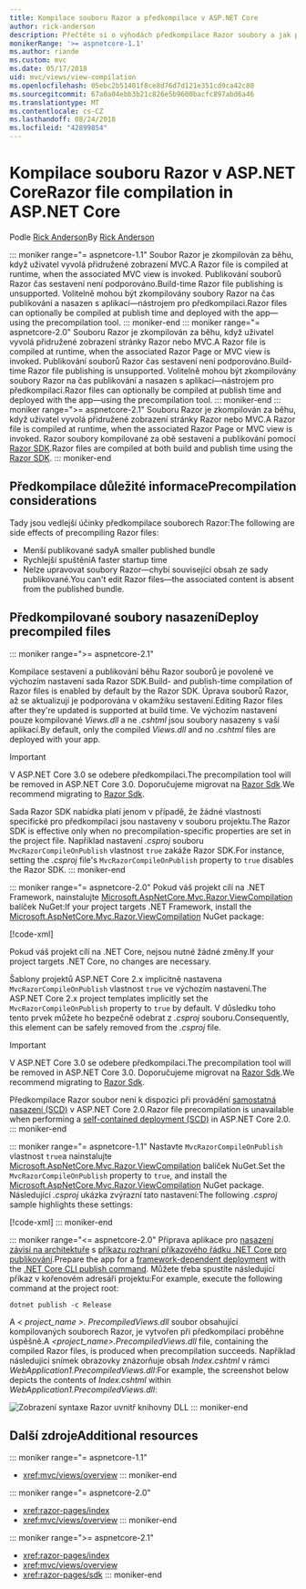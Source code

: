 ```yaml
---
title: Kompilace souboru Razor a předkompilace v ASP.NET Core
author: rick-anderson
description: Přečtěte si o výhodách předkompilace Razor soubory a jak provádět Razor předkompilace souboru v aplikaci ASP.NET Core.
monikerRange: '>= aspnetcore-1.1'
ms.author: riande
ms.custom: mvc
ms.date: 05/17/2018
uid: mvc/views/view-compilation
ms.openlocfilehash: 05ebc2b51401f8ce8d76d7d121e351cd9ca42c80
ms.sourcegitcommit: 67a0a04ebb3b21c826e5b9600bacfc897abd6a46
ms.translationtype: MT
ms.contentlocale: cs-CZ
ms.lasthandoff: 08/24/2018
ms.locfileid: "42899854"
---
```

# <a name="razor-file-compilation-in-aspnet-core"></a><span data-ttu-id="7242a-103">Kompilace souboru Razor v ASP.NET Core</span><span class="sxs-lookup"><span data-stu-id="7242a-103">Razor file compilation in ASP.NET Core</span></span>

<span data-ttu-id="7242a-104">Podle [Rick Anderson](https://twitter.com/RickAndMSFT)</span><span class="sxs-lookup"><span data-stu-id="7242a-104">By [Rick Anderson](https://twitter.com/RickAndMSFT)</span></span>

::: moniker range="= aspnetcore-1.1"
<span data-ttu-id="7242a-105">Soubor Razor je zkompilován za běhu, když uživatel vyvolá přidružené zobrazení MVC.</span><span class="sxs-lookup"><span data-stu-id="7242a-105">A Razor file is compiled at runtime, when the associated MVC view is invoked.</span></span> <span data-ttu-id="7242a-106">Publikování souborů Razor čas sestavení není podporováno.</span><span class="sxs-lookup"><span data-stu-id="7242a-106">Build-time Razor file publishing is unsupported.</span></span> <span data-ttu-id="7242a-107">Volitelně mohou být zkompilovány soubory Razor na čas publikování a nasazen s aplikací&mdash;nástrojem pro předkompilaci.</span><span class="sxs-lookup"><span data-stu-id="7242a-107">Razor files can optionally be compiled at publish time and deployed with the app&mdash;using the precompilation tool.</span></span>
::: moniker-end
::: moniker range="= aspnetcore-2.0"
<span data-ttu-id="7242a-108">Souboru Razor je zkompilován za běhu, když uživatel vyvolá přidružené zobrazení stránky Razor nebo MVC.</span><span class="sxs-lookup"><span data-stu-id="7242a-108">A Razor file is compiled at runtime, when the associated Razor Page or MVC view is invoked.</span></span> <span data-ttu-id="7242a-109">Publikování souborů Razor čas sestavení není podporováno.</span><span class="sxs-lookup"><span data-stu-id="7242a-109">Build-time Razor file publishing is unsupported.</span></span> <span data-ttu-id="7242a-110">Volitelně mohou být zkompilovány soubory Razor na čas publikování a nasazen s aplikací&mdash;nástrojem pro předkompilaci.</span><span class="sxs-lookup"><span data-stu-id="7242a-110">Razor files can optionally be compiled at publish time and deployed with the app&mdash;using the precompilation tool.</span></span>
::: moniker-end
::: moniker range=">= aspnetcore-2.1"
<span data-ttu-id="7242a-111">Souboru Razor je zkompilován za běhu, když uživatel vyvolá přidružené zobrazení stránky Razor nebo MVC.</span><span class="sxs-lookup"><span data-stu-id="7242a-111">A Razor file is compiled at runtime, when the associated Razor Page or MVC view is invoked.</span></span> <span data-ttu-id="7242a-112">Razor soubory kompilované za obě sestavení a publikování pomocí [Razor SDK](xref:razor-pages/sdk).</span><span class="sxs-lookup"><span data-stu-id="7242a-112">Razor files are compiled at both build and publish time using the [Razor SDK](xref:razor-pages/sdk).</span></span>
::: moniker-end

## <a name="precompilation-considerations"></a><span data-ttu-id="7242a-113">Předkompilace důležité informace</span><span class="sxs-lookup"><span data-stu-id="7242a-113">Precompilation considerations</span></span>

<span data-ttu-id="7242a-114">Tady jsou vedlejší účinky předkompilace souborech Razor:</span><span class="sxs-lookup"><span data-stu-id="7242a-114">The following are side effects of precompiling Razor files:</span></span>

* <span data-ttu-id="7242a-115">Menší publikované sady</span><span class="sxs-lookup"><span data-stu-id="7242a-115">A smaller published bundle</span></span>
* <span data-ttu-id="7242a-116">Rychlejší spuštění</span><span class="sxs-lookup"><span data-stu-id="7242a-116">A faster startup time</span></span>
* <span data-ttu-id="7242a-117">Nelze upravovat soubory Razor&mdash;chybí související obsah ze sady publikované.</span><span class="sxs-lookup"><span data-stu-id="7242a-117">You can't edit Razor files&mdash;the associated content is absent from the published bundle.</span></span>

## <a name="deploy-precompiled-files"></a><span data-ttu-id="7242a-118">Předkompilované soubory nasazení</span><span class="sxs-lookup"><span data-stu-id="7242a-118">Deploy precompiled files</span></span>

::: moniker range=">= aspnetcore-2.1"

<span data-ttu-id="7242a-119">Kompilace sestavení a publikování běhu Razor souborů je povolené ve výchozím nastavení sada Razor SDK.</span><span class="sxs-lookup"><span data-stu-id="7242a-119">Build- and publish-time compilation of Razor files is enabled by default by the Razor SDK.</span></span> <span data-ttu-id="7242a-120">Úprava souborů Razor, až se aktualizují je podporována v okamžiku sestavení.</span><span class="sxs-lookup"><span data-stu-id="7242a-120">Editing Razor files after they're updated is supported at build time.</span></span> <span data-ttu-id="7242a-121">Ve výchozím nastavení pouze kompilované *Views.dll* a ne *.cshtml* jsou soubory nasazeny s vaší aplikací.</span><span class="sxs-lookup"><span data-stu-id="7242a-121">By default, only the compiled *Views.dll* and no *.cshtml* files are deployed with your app.</span></span>

> [!IMPORTANT]
> <span data-ttu-id="7242a-122">V ASP.NET Core 3.0 se odebere předkompilaci.</span><span class="sxs-lookup"><span data-stu-id="7242a-122">The precompilation tool will be removed in ASP.NET Core 3.0.</span></span> <span data-ttu-id="7242a-123">Doporučujeme migrovat na [Razor Sdk](xref:razor-pages/sdk).</span><span class="sxs-lookup"><span data-stu-id="7242a-123">We recommend migrating to [Razor Sdk](xref:razor-pages/sdk).</span></span>
>
> <span data-ttu-id="7242a-124">Sada Razor SDK nabídka platí jenom v případě, že žádné vlastnosti specifické pro předkompilaci jsou nastaveny v souboru projektu.</span><span class="sxs-lookup"><span data-stu-id="7242a-124">The Razor SDK is effective only when no precompilation-specific properties are set in the project file.</span></span> <span data-ttu-id="7242a-125">Například nastavení *.csproj* souboru `MvcRazorCompileOnPublish` vlastnost `true` zakáže Razor SDK.</span><span class="sxs-lookup"><span data-stu-id="7242a-125">For instance, setting the *.csproj* file's `MvcRazorCompileOnPublish` property to `true` disables the Razor SDK.</span></span>
::: moniker-end

::: moniker range="= aspnetcore-2.0"
<span data-ttu-id="7242a-126">Pokud váš projekt cílí na .NET Framework, nainstalujte [Microsoft.AspNetCore.Mvc.Razor.ViewCompilation](https://www.nuget.org/packages/Microsoft.AspNetCore.Mvc.Razor.ViewCompilation/) balíček NuGet:</span><span class="sxs-lookup"><span data-stu-id="7242a-126">If your project targets .NET Framework, install the [Microsoft.AspNetCore.Mvc.Razor.ViewCompilation](https://www.nuget.org/packages/Microsoft.AspNetCore.Mvc.Razor.ViewCompilation/) NuGet package:</span></span>

[!code-xml[](view-compilation/sample/DotNetFrameworkProject.csproj?name=snippet_ViewCompilationPackage)]

<span data-ttu-id="7242a-127">Pokud váš projekt cílí na .NET Core, nejsou nutné žádné změny.</span><span class="sxs-lookup"><span data-stu-id="7242a-127">If your project targets .NET Core, no changes are necessary.</span></span>

<span data-ttu-id="7242a-128">Šablony projektů ASP.NET Core 2.x implicitně nastavena `MvcRazorCompileOnPublish` vlastnost `true` ve výchozím nastavení.</span><span class="sxs-lookup"><span data-stu-id="7242a-128">The ASP.NET Core 2.x project templates implicitly set the `MvcRazorCompileOnPublish` property to `true` by default.</span></span> <span data-ttu-id="7242a-129">V důsledku toho tento prvek můžete ho bezpečně odebrat z *.csproj* souboru.</span><span class="sxs-lookup"><span data-stu-id="7242a-129">Consequently, this element can be safely removed from the *.csproj* file.</span></span>

> [!IMPORTANT]
> <span data-ttu-id="7242a-130">V ASP.NET Core 3.0 se odebere předkompilaci.</span><span class="sxs-lookup"><span data-stu-id="7242a-130">The precompilation tool will be removed in ASP.NET Core 3.0.</span></span> <span data-ttu-id="7242a-131">Doporučujeme migrovat na [Razor Sdk](xref:razor-pages/sdk).</span><span class="sxs-lookup"><span data-stu-id="7242a-131">We recommend migrating to [Razor Sdk](xref:razor-pages/sdk).</span></span>
>
> <span data-ttu-id="7242a-132">Předkompilace Razor soubor není k dispozici při provádění [samostatná nasazení (SCD)](/dotnet/core/deploying/#self-contained-deployments-scd) v ASP.NET Core 2.0.</span><span class="sxs-lookup"><span data-stu-id="7242a-132">Razor file precompilation is unavailable when performing a [self-contained deployment (SCD)](/dotnet/core/deploying/#self-contained-deployments-scd) in ASP.NET Core 2.0.</span></span>
::: moniker-end

::: moniker range="= aspnetcore-1.1"
<span data-ttu-id="7242a-133">Nastavte `MvcRazorCompileOnPublish` vlastnost `true`a nainstalujte [Microsoft.AspNetCore.Mvc.Razor.ViewCompilation](https://www.nuget.org/packages/Microsoft.AspNetCore.Mvc.Razor.ViewCompilation/) balíček NuGet.</span><span class="sxs-lookup"><span data-stu-id="7242a-133">Set the `MvcRazorCompileOnPublish` property to `true`, and install the [Microsoft.AspNetCore.Mvc.Razor.ViewCompilation](https://www.nuget.org/packages/Microsoft.AspNetCore.Mvc.Razor.ViewCompilation/) NuGet package.</span></span> <span data-ttu-id="7242a-134">Následující *.csproj* ukázka zvýrazní tato nastavení:</span><span class="sxs-lookup"><span data-stu-id="7242a-134">The following *.csproj* sample highlights these settings:</span></span>

[!code-xml[](view-compilation/sample/MvcRazorCompileOnPublish.csproj?highlight=4,10)]
::: moniker-end

::: moniker range="<= aspnetcore-2.0"
<span data-ttu-id="7242a-135">Příprava aplikace pro [nasazení závisí na architektuře](/dotnet/core/deploying/#framework-dependent-deployments-fdd) s [příkazu rozhraní příkazového řádku .NET Core pro publikování](/dotnet/core/tools/dotnet-publish).</span><span class="sxs-lookup"><span data-stu-id="7242a-135">Prepare the app for a [framework-dependent deployment](/dotnet/core/deploying/#framework-dependent-deployments-fdd) with the [.NET Core CLI publish command](/dotnet/core/tools/dotnet-publish).</span></span> <span data-ttu-id="7242a-136">Můžete třeba spustíte následující příkaz v kořenovém adresáři projektu:</span><span class="sxs-lookup"><span data-stu-id="7242a-136">For example, execute the following command at the project root:</span></span>

```console
dotnet publish -c Release
```

<span data-ttu-id="7242a-137">A *< project_name >. PrecompiledViews.dll* soubor obsahující kompilovaných souborech Razor, je vytvořen při předkompilaci proběhne úspěšně.</span><span class="sxs-lookup"><span data-stu-id="7242a-137">A *<project_name>.PrecompiledViews.dll* file, containing the compiled Razor files, is produced when precompilation succeeds.</span></span> <span data-ttu-id="7242a-138">Například následující snímek obrazovky znázorňuje obsah *Index.cshtml* v rámci *WebApplication1.PrecompiledViews.dll*:</span><span class="sxs-lookup"><span data-stu-id="7242a-138">For example, the screenshot below depicts the contents of *Index.cshtml* within *WebApplication1.PrecompiledViews.dll*:</span></span>

![Zobrazení syntaxe Razor uvnitř knihovny DLL](view-compilation/_static/razor-views-in-dll.png)
::: moniker-end

## <a name="additional-resources"></a><span data-ttu-id="7242a-140">Další zdroje</span><span class="sxs-lookup"><span data-stu-id="7242a-140">Additional resources</span></span>

::: moniker range="= aspnetcore-1.1"
* <xref:mvc/views/overview>
::: moniker-end

::: moniker range="= aspnetcore-2.0"
* <xref:razor-pages/index>
* <xref:mvc/views/overview>
::: moniker-end

::: moniker range=">= aspnetcore-2.1"
* <xref:razor-pages/index>
* <xref:mvc/views/overview>
* <xref:razor-pages/sdk>
::: moniker-end
